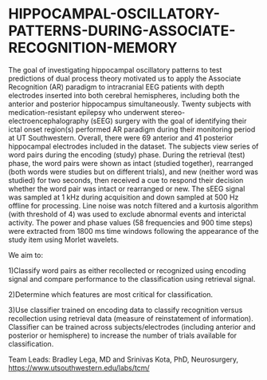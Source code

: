 # HIPPOCAMPAL-OSCILLATORY-PATTERNS-DURING-ASSOCIATE-RECOGNITION-MEMORY

The goal of investigating hippocampal oscillatory patterns to test predictions of dual process theory motivated us to apply the Associate Recognition (AR) paradigm to intracranial EEG patients with depth electrodes inserted into both cerebral hemispheres, including both the anterior and posterior hippocampus simultaneously. Twenty subjects with medication-resistant epilepsy who underwent stereo-electroencephalography (sEEG) surgery with the goal of identifying their ictal onset region(s) performed AR paradigm during their monitoring period at UT Southwestern. Overall, there were 69 anterior and 41 posterior hippocampal electrodes included in the dataset. The subjects view series of word pairs during the encoding (study) phase. During the retrieval (test) phase, the word pairs were shown as intact (studied together), rearranged (both words were studies but on different trials), and new (neither word was studied) for two seconds, then received a cue to respond their decision whether the word pair was intact or rearranged or new. The sEEG signal was sampled at 1 kHz during acquisition and down sampled at 500 Hz offline for processing. Line noise was notch filtered and a kurtosis algorithm (with threshold of 4) was used to exclude abnormal events and interictal activity. The power and phase values (58 frequencies and 900 time steps) were extracted from 1800 ms time windows following the appearance of the study item using Morlet wavelets. 

We aim to:

1)Classify word pairs as either recollected or recognized using encoding signal and compare performance to the classification using retrieval signal.

2)Determine which features are most critical for classification.

3)Use classifier trained on encoding data to classify recognition versus recollection using retrieval data (measure of reinstatement of information).
Classifier can be trained across subjects/electrodes (including anterior and posterior or hemisphere) to increase the number of trials available for classification. 

Team Leads: Bradley Lega, MD and Srinivas Kota, PhD, Neurosurgery, https://www.utsouthwestern.edu/labs/tcm/ 
